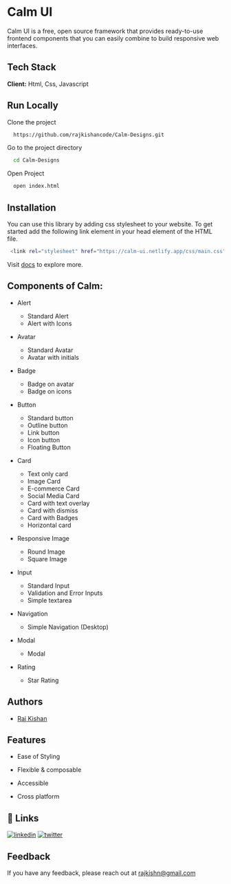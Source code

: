 # Calm UI

Calm UI is a free, open source framework that provides ready-to-use frontend components that you can easily combine to build responsive web interfaces.

## Tech Stack

**Client:** Html, Css, Javascript

## Run Locally

Clone the project

```bash
  https://github.com/rajkishancode/Calm-Designs.git
```

Go to the project directory

```bash
  cd Calm-Designs

```

Open Project

```bash
  open index.html
```


## Installation

You can use this library by adding css stylesheet to your website. To get started add the following link element in your head element of the HTML file.

```bash
 <link rel="stylesheet" href="https://calm-ui.netlify.app/css/main.css">
```

Visit [docs](https://calm-ui.netlify.app/pages/documentation.html) to explore more.

## Components of Calm:

- Alert

    - Standard Alert
    - Alert with Icons

- Avatar
	- Standard Avatar
	- Avatar with initials


- Badge

	- Badge on avatar
	- Badge on icons

- Button

	- Standard button
	- Outline button
	- Link button
	- Icon button
	- Floating Button

- Card

	- Text only card
	- Image Card
	- E-commerce Card
	- Social Media Card
	- Card with text overlay
	- Card with dismiss
	- Card with Badges
	- Horizontal card

- Responsive Image

	- Round Image
	- Square Image

- Input

	- Standard Input
	- Validation and Error Inputs
	- Simple textarea

- Navigation

	- Simple Navigation (Desktop)

- Modal

	- Modal

- Rating

	- Star Rating


## Authors

- [Raj Kishan](https://github.com/rajkishancode)


## Features

- Ease of Styling

- Flexible & composable

- Accessible

- Cross platform


## 🔗 Links

[![linkedin](https://img.shields.io/badge/linkedin-0A66C2?style=for-the-badge&logo=linkedin&logoColor=white)](https://www.linkedin.com/in/rajkishancode)
[![twitter](https://img.shields.io/badge/twitter-1DA1F2?style=for-the-badge&logo=twitter&logoColor=white)](https://twitter.com/raj_10aug)



## Feedback

If you have any feedback, please reach out at rajkishn@gmail.com


